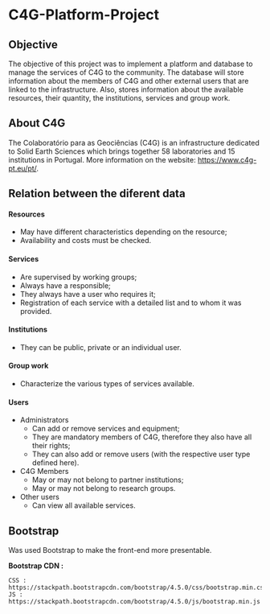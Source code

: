 # C4G-Platform-Project

## Objective

The objective of this project was to implement a platform and database to manage the services of C4G to the community. The database will store information about the members of C4G and other external users that are linked to the infrastructure. Also, stores information about the available resources, their quantity, the institutions, services and group work.

## About C4G 
The Colaboratório para as Geociências (C4G) is an infrastructure dedicated to Solid Earth Sciences which brings together 58 laboratories and 15 institutions in Portugal. More information on the website: https://www.c4g-pt.eu/pt/.

## Relation between the diferent data

#### Resources

* May have different characteristics depending on the resource;
* Availability and costs must be checked.

#### Services 

* Are supervised by working groups;
* Always have a responsible;
* They always have a user who requires it;
* Registration of each service with a detailed list and to whom it was provided.

#### Institutions

* They can be public, private or an individual user.

#### Group work

* Characterize the various types of services available.

#### Users

* Administrators
    * Can add or remove services and equipment;
    * They are mandatory members of C4G, therefore they also have all their rights;
    * They can also add or remove users (with the respective user type defined here).
* C4G Members
    * May or may not belong to partner institutions;
    * May or may not belong to research groups.
* Other users 
    * Can view all available services.

## Bootstrap
Was used Bootstrap to make the front-end more presentable.

**Bootstrap CDN :**

    CSS : https://stackpath.bootstrapcdn.com/bootstrap/4.5.0/css/bootstrap.min.css
    JS : https://stackpath.bootstrapcdn.com/bootstrap/4.5.0/js/bootstrap.min.js
